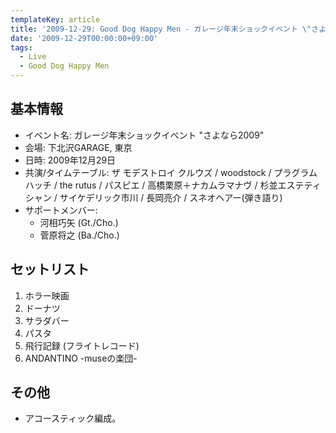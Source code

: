 ```yaml
---
templateKey: article
title: '2009-12-29: Good Dog Happy Men - ガレージ年末ショックイベント \"さよなら2009\" at 下北沢GARAGE'
date: '2009-12-29T00:00:00+09:00'
tags:
  - Live
  - Good Dog Happy Men
---
```

## 基本情報

* イベント名: ガレージ年末ショックイベント "さよなら2009"
* 会場: 下北沢GARAGE, 東京
* 日時: 2009年12月29日
* 共演/タイムテーブル: ザ モデストロイ クルウズ / woodstock / プラグラムハッチ / the rutus / パスピエ / 高橋栗原＋ナカムラマナヴ / 杉並エステティシャン / サイケデリック市川 / 長岡亮介 / スネオヘアー(弾き語り)
* サポートメンバー:
  * 河相巧矢 (Gt./Cho.)
  * 菅原将之 (Ba./Cho.)

## セットリスト

1. ホラー映画
1. ドーナツ
1. サラダバー
1. パスタ
1. 飛行記録 (フライトレコード)
1. ANDANTINO -museの楽団-

## その他

* アコースティック編成。
